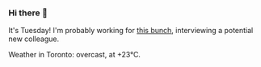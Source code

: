 ### Hi there :wave:

It's Tuesday! I'm probably working for [this bunch](https://github.com/kohofinancial), interviewing a potential new colleague.

Weather in Toronto: overcast, at +23°C.
